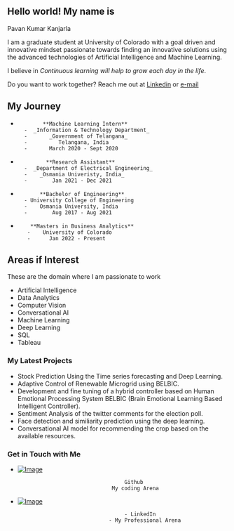 ## Hello world! My name is
Pavan Kumar Kanjarla

I am a graduate student at University of Colorado with a goal driven and innovative mindset
passionate towards finding an innovative solutions using the advanced technologies of Artificial Intelligence and Machine Learning.

I believe in _Continuous learning will help to grow each day in the life_.

Do you want to work together? 
Reach me out at [Linkedin](https://www.linkedin.com/in/pavan-kumar-kanjarla-022293152) or [e-mail](pavankumark.be21@uceou.edu)


## My Journey

-             **Machine Learning Intern**
        -  _Information & Technology Department_
        -       _Government of Telangana_
        -          Telangana, India
        -       March 2020 - Sept 2020
             
-              **Research Assistant**
        -  _Department of Electrical Engineering_
        -    _Osmania Univeristy, India_
        -        Jan 2021 - Dec 2021
               
-            **Bachelor of Engineering**
        - University College of Engineering
        -    Osmania University, India
        -        Aug 2017 - Aug 2021
                
-         **Masters in Business Analytics**
         -    University of Colorado
         -      Jan 2022 - Present 
            
## Areas if Interest
These are the domain where I am passionate to work

- Artificial Intelligence
- Data Analytics
- Computer Vision
- Conversational AI
- Machine Learning
- Deep Learning
- SQL
- Tableau
        
### My Latest Projects

- Stock Prediction Using the Time series forecasting and Deep Learning.
- Adaptive Control of Renewable Microgrid using BELBIC.
- Development and fine tuning of a hybrid controller based on Human Emotional Processing System BELBIC (Brain Emotional Learning Based Intelligent Controller).
- Sentiment Analysis of the twitter comments for the election poll.
- Face detection and similiarity prediction using the deep learning.
- Conversational AI model for recommending the crop based on the available resources.  


### Get in Touch with Me

- [![Image](https://miro.medium.com/max/700/0*9f5uMrKMjLbzEf7q.png)](https://github.com/pavankumarkanjarla)

                                        Github
                                    My coding Arena
                                    
                                    
- [![Image](https://thinkdigitalfirst.com/wp-content/uploads/2017/05/linkedin-3157977_1920.jpg)](https://www.linkedin.com/in/pavan-kumar-kanjarla-022293152)

                                        - LinkedIn
                                   - My Professional Arena


